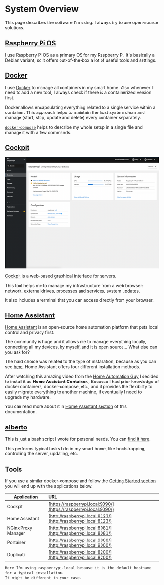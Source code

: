 # System Overview

This page describes the software I'm using. I always try to use open-source solutions. 

## [Raspberry Pi OS](https://www.raspberrypi.com/software/)

I use Raspberry Pi OS as a primary OS for my Raspberry Pi. It's basically a Debian variant, so it offers out-of-the-box a lot of useful tools and settings.

## [Docker](https://www.docker.com/)

I use [Docker](https://www.docker.com/) to manage all containers in my smart home. Also whenever I need to add a new tool, I always check if there is a containerized version first. 

Docker allows encapsulating everything related to a single service within a container. This approach helps to maintain the host system clean and manage (start, stop, update and delete) every container separately.

[`docker-compose`](https://docs.docker.com/compose/`) helps to describe my whole setup in a single file and manage it with a few commands.

## [Cockpit](https://cockpit-project.org/)

![Cockpit UI](https://raw.githubusercontent.com/marcocunha/smart-home/main/.github/images/Cockpit.png)

[Cockpit](https://cockpit-project.org/) is a web-based graphical interface for servers.

This tool helps me to manage my infrastructure from a web browser: network, external drives, processes and services, system updates. 

It also includes a terminal that you can access directly from your browser.

## [Home Assistant](https://www.home-assistant.io/)

[Home Assistant](https://www.home-assistant.io) is an open-source home automation platform that puts local control and privacy first.

The community is huge and it allows me to manage everything locally, connecting all my devices, by myself, and it is open source...  What else can you ask for?

The hard choice was related to the type of installation, because as you can see [here](https://www.home-assistant.io/installation/), Home Assistant offers four different installation methods.

After watching this amazing video from the [Home Automation Guy](https://youtu.be/i72K1wyuTfg) I decided to install it as **Home Assistant Container**., Because I had prior knowledge of docker containers, docker-compose, etc., and it provides the flexibility to easily migrate everything to another machine, if eventually I need to upgrade my hardware. 

You can read more about it in [Home Assistant section](./home-assistant/introduction/) of this documentation.

## [alberto](https://github.com/marcocunha/smart-home/blob/main/bin/alberto)

This is just a bash script I wrote for personal needs. You can [find it here](https://github.com/marcocunha/smart-home/blob/main/bin/alberto).

This performs typical tasks I do in my smart home, like bootstrapping, controlling the server, updating, etc.

## Tools

If you use a similar docker-compose and follow the [Getting Started section](./software/getting-started) you will end up with the applications below.

| Application         | URL                                                                |
| ------------------- | :----------------------------------------------------------------- |
| Cockpit             | [https://raspberrypi.local:9090/](https://raspberrypi.local:9090/) |
| Home Assistant      | [http://raspberrypi.local:8123/](http://raspberrypi.local:8123/)   |
| NGinx Proxy Manager | [http://raspberrypi.local:8081/](http://raspberrypi.local:8081/)   |
| Portainer           | [http://raspberrypi.local:9000/](http://raspberrypi.local:9000/)   |
| Duplicati           | [http://raspberrypi.local:8200/](http://raspberrypi.local:8200/)   |

```
Here I'm using raspberrypi.local because it is the default hostname for a typical installation. 
It might be different in your case.
```